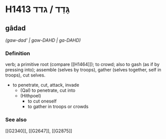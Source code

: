 # H1413 גָּדַד / גדד

## gâdad

_(gaw-dad' | ɡaw-DAHD | ɡa-DAHD)_

### Definition

verb; a primitive root (compare [[H1464]]); to crowd; also to gash (as if by pressing into); assemble (selves by troops), gather (selves together, self in troops), cut selves.

- to penetrate, cut, attack, invade
    - (Qal) to penetrate, cut into
    - (Hithpoel)
        - to cut oneself
        - to gather in troops or crowds
### See also

[[G2340]], [[G2647]], [[G2875]]

